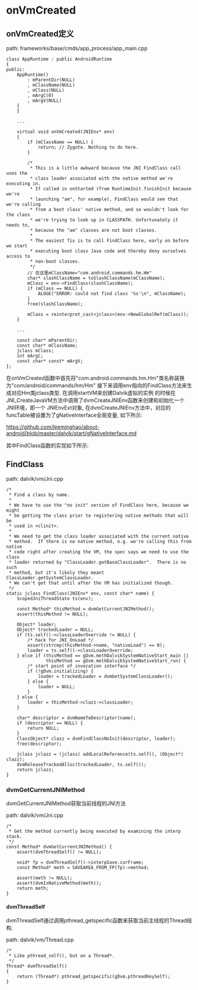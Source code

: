 onVmCreated
========================================

onVmCreated定义
----------------------------------------

path: frameworks/base/cmds/app_process/app_main.cpp
```
class AppRuntime : public AndroidRuntime
{
public:
    AppRuntime()
        : mParentDir(NULL)
        , mClassName(NULL)
        , mClass(NULL)
        , mArgC(0)
        , mArgV(NULL)
    {
    }

    ...

    virtual void onVmCreated(JNIEnv* env)
    {
        if (mClassName == NULL) {
            return; // Zygote. Nothing to do here.
        }

        /*
         * This is a little awkward because the JNI FindClass call uses the
         * class loader associated with the native method we're executing in.
         * If called in onStarted (from RuntimeInit.finishInit because we're
         * launching "am", for example), FindClass would see that we're calling
         * from a boot class' native method, and so wouldn't look for the class
         * we're trying to look up in CLASSPATH. Unfortunately it needs to,
         * because the "am" classes are not boot classes.
         *
         * The easiest fix is to call FindClass here, early on before we start
         * executing boot class Java code and thereby deny ourselves access to
         * non-boot classes.
         */
        // 在这里mClassName="com.android.commands.hm.Hm"
        char* slashClassName = toSlashClassName(mClassName);
        mClass = env->FindClass(slashClassName);
        if (mClass == NULL) {
            ALOGE("ERROR: could not find class '%s'\n", mClassName);
        }
        free(slashClassName);

        mClass = reinterpret_cast<jclass>(env->NewGlobalRef(mClass));
    }

    ...

    const char* mParentDir;
    const char* mClassName;
    jclass mClass;
    int mArgC;
    const char* const* mArgV;
};
```

在onVmCreated函数中首先将"com.android.commands.hm.Hm"类名称装换为"com/android/commands/hm/Hm"
接下来调用env指向的FindClass方法来生成对应Hm类jclass类型. 在调用startVM来创建Dalvik虚拟的实例
的时候在JNI_CreateJavaVM方法中调用了dvmCreateJNIEnv函数来创建和初始化一个JNI环境，即一个
JNIEnvExt对象, 在dvmCreateJNIEnv方法中，对应的funcTable被设置为了gNativeInterface全局变量,
如下所示:

https://github.com/leeminghao/about-android/blob/master/dalvik/start/gNativeInterface.md

其中FindClass函数的实现如下所示:

FindClass
----------------------------------------

path: dalvik/vm/Jni.cpp
```
/*
 * Find a class by name.
 *
 * We have to use the "no init" version of FindClass here, because we might
 * be getting the class prior to registering native methods that will be
 * used in <clinit>.
 *
 * We need to get the class loader associated with the current native
 * method.  If there is no native method, e.g. we're calling this from native
 * code right after creating the VM, the spec says we need to use the class
 * loader returned by "ClassLoader.getBaseClassLoader".  There is no such
 * method, but it's likely they meant ClassLoader.getSystemClassLoader.
 * We can't get that until after the VM has initialized though.
 */
static jclass FindClass(JNIEnv* env, const char* name) {
    ScopedJniThreadState ts(env);

    const Method* thisMethod = dvmGetCurrentJNIMethod();
    assert(thisMethod != NULL);

    Object* loader;
    Object* trackedLoader = NULL;
    if (ts.self()->classLoaderOverride != NULL) {
        /* hack for JNI_OnLoad */
        assert(strcmp(thisMethod->name, "nativeLoad") == 0);
        loader = ts.self()->classLoaderOverride;
    } else if (thisMethod == gDvm.methDalvikSystemNativeStart_main ||
               thisMethod == gDvm.methDalvikSystemNativeStart_run) {
        /* start point of invocation interface */
        if (!gDvm.initializing) {
            loader = trackedLoader = dvmGetSystemClassLoader();
        } else {
            loader = NULL;
        }
    } else {
        loader = thisMethod->clazz->classLoader;
    }

    char* descriptor = dvmNameToDescriptor(name);
    if (descriptor == NULL) {
        return NULL;
    }
    ClassObject* clazz = dvmFindClassNoInit(descriptor, loader);
    free(descriptor);

    jclass jclazz = (jclass) addLocalReference(ts.self(), (Object*) clazz);
    dvmReleaseTrackedAlloc(trackedLoader, ts.self());
    return jclazz;
}
```

### dvmGetCurrentJNIMethod

dvmGetCurrentJNIMethod获取当前线程的JNI方法

path: dalvik/vm/Jni.cpp
```
/*
 * Get the method currently being executed by examining the interp stack.
 */
const Method* dvmGetCurrentJNIMethod() {
    assert(dvmThreadSelf() != NULL);

    void* fp = dvmThreadSelf()->interpSave.curFrame;
    const Method* meth = SAVEAREA_FROM_FP(fp)->method;

    assert(meth != NULL);
    assert(dvmIsNativeMethod(meth));
    return meth;
}
```

#### dvmThreadSelf

dvmThreadSelf通过调用pthread_getspecific函数来获取当前主线程的Thread结构.

path: dalvik/vm/Thread.cpp
```
/*
 * Like pthread_self(), but on a Thread*.
 */
Thread* dvmThreadSelf()
{
    return (Thread*) pthread_getspecific(gDvm.pthreadKeySelf);
}
```